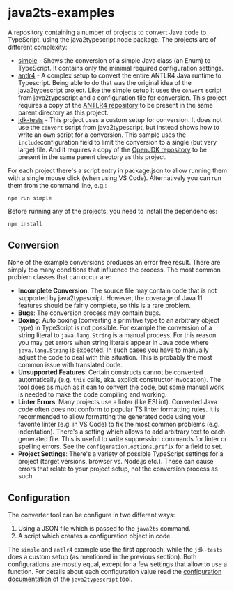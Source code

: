 # java2ts-examples

A repository containing a number of projects to convert Java code to TypeScript, using the java2typescript node package. The projects are of different complexity:

* [simple](src/simple) - Shows the conversion of a simple Java class (an Enum) to TypeScript. It contains only the minimal required configuration settings.
* [antlr4](src/antlr4) - A complex setup to convert the entire ANTLR4 Java runtime to Typescript. Being able to do that was the original idea of the java2typescript project. Like the simple setup it uses the `convert` script from java2typescript and a configuration file for conversion. This project requires a copy of the [ANTLR4 repository](https://github.com/antlr/antlr4) to be present in the same parent directory as this project.
* [jdk-tests](src/jdk-tests) - This project uses a custom setup for conversion. It does not use the `convert` script from java2typescript, but instead shows how to write an own script for a conversion. This sample uses the `include`configuration field to limit the conversion to a single (but very large) file. And it requires a copy of the [OpenJDK repository](https://github.com/openjdk/jdk) to be present in the same parent directory as this project.

For each project there's a script entry in package.json to allow running them with a single mouse click (when using VS Code). Alternatively you can run them from the command line, e.g.:

    npm run simple

Before running any of the projects, you need to install the dependencies:

    npm install

## Conversion

None of the example conversions produces an error free result. There are simply too many conditions that influence the process. The most common problem classes that can occur are:

- **Incomplete Conversion**: The source file may contain code that is not supported by java2typescript. However, the coverage of Java 11 features should be fairly complete, so this is a rare problem.
- **Bugs**: The conversion process may contain bugs.
- **Boxing**: Auto boxing (converting a primitive type to an arbitrary object type) in TypeScript is not possible. For example the conversion of a string literal to `java.lang.String` is a manual process. For this reason you may get errors when string literals appear in Java code where `java.lang.String` is expected. In such cases you have to manually adjust the code to deal with this situation. This is probably the most common issue with translated code.
- **Unsupported Features**: Certain constructs cannot be converted automatically (e.g. `this` calls, aka. explicit constructor invocation). The tool does as much as it can to convert the code, but some manual work is needed to make the code compiling and working.
- **Linter Errors**: Many projects use a linter (like ESLint). Converted Java code often does not conform to popular TS linter formatting rules. It is recommended to allow formatting the generated code using your favorite linter (e.g. in VS Code) to fix the most common problems (e.g. indentation). There's a setting which allows to add arbitrary text to each generated file. This is useful to write suppression commands for linter or spelling errors. See the `configuration.options.prefix` for a field to set.
- **Project Settings**: There's a variety of possible TypeScript settings for a project (target versions, browser vs. Node.js etc.). These can cause errors that relate to your project setup, not the conversion process as such.


## Configuration

The converter tool can be configure in two different ways:

1. Using a JSON file which is passed to the `java2ts` command.
2. A script which creates a configuration object in code.

The `simple` and `antlr4` example use the first approach, while the `jdk-tests` does a custom setup (as mentioned in the previous section). Both configurations are mostly equal, except for a few settings that allow to use a function. For details about each configuration value read the [configuration documentation](https://github.com/mike-lischke/java2typescript/blob/master/doc/configuration.md) of the `java2typescript` tool.
